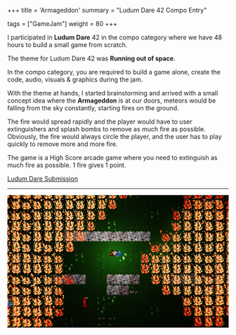+++
title = 'Armageddon'
summary = "Ludum Dare 42 Compo Entry"

tags = ["GameJam"]
weight = 80
+++

I participated in **Ludum Dare** 42 in the compo category where we have 48 hours to build a small game from scratch.

The theme for Ludum Dare 42 was **Running out of space**.

In the compo category, you are required to build a game alone, create the code, audio, visuals & graphics during the jam.

With the theme at hands, I started brainstorming and arrived with a small concept idea where the **Armageddon** is at our doors, meteors would be falling from the sky constantly, starting fires on the ground.

The fire would spread rapidly and the player would have to user extinguishers and splash bombs to remove as much fire as possible. Obviously, the fire would always circle the player, and the user has to play quickly to remove more and more fire.

The game is a High Score arcade game where you need to extinguish as much fire as possible. 1 fire gives 1 point.

[Ludum Dare Submission](https://ldjam.com/events/ludum-dare/42/armageddon)

---
![](./arma_01.png)